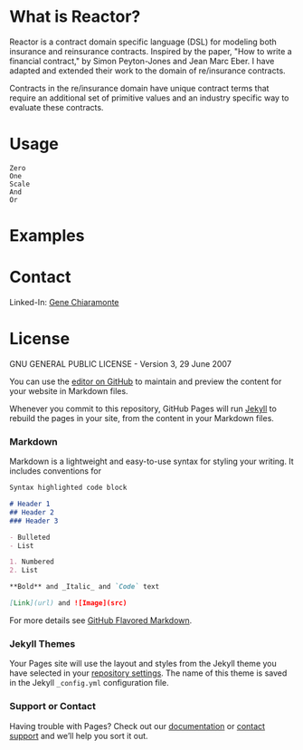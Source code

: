 # What is Reactor?

Reactor is a contract domain specific language (DSL) for modeling both insurance and reinsurance contracts. Inspired by the paper, "How to write a financial contract," by Simon Peyton-Jones and Jean Marc Eber. I have adapted and extended their work to the domain of re/insurance contracts. 

Contracts in the re/insurance domain have unique contract terms that require an additional set of primitive values and an industry specific way to evaluate these contracts. 

# Usage

```
Zero
One
Scale
And 
Or
```

# Examples

# Contact

Linked-In: [Gene Chiaramonte](https://www.linkedin.com/in/gene-chiaramonte-8a153a55/) 

# License

GNU GENERAL PUBLIC LICENSE - Version 3, 29 June 2007


You can use the [editor on GitHub](https://github.com/gchiaramonte/Reactor/edit/master/README.md) to maintain and preview the content for your website in Markdown files.

Whenever you commit to this repository, GitHub Pages will run [Jekyll](https://jekyllrb.com/) to rebuild the pages in your site, from the content in your Markdown files.

### Markdown

Markdown is a lightweight and easy-to-use syntax for styling your writing. It includes conventions for

```markdown
Syntax highlighted code block

# Header 1
## Header 2
### Header 3

- Bulleted
- List

1. Numbered
2. List

**Bold** and _Italic_ and `Code` text

[Link](url) and ![Image](src)
```

For more details see [GitHub Flavored Markdown](https://guides.github.com/features/mastering-markdown/).

### Jekyll Themes

Your Pages site will use the layout and styles from the Jekyll theme you have selected in your [repository settings](https://github.com/gchiaramonte/Reactor/settings). The name of this theme is saved in the Jekyll `_config.yml` configuration file.

### Support or Contact

Having trouble with Pages? Check out our [documentation](https://help.github.com/categories/github-pages-basics/) or [contact support](https://github.com/contact) and we’ll help you sort it out.
